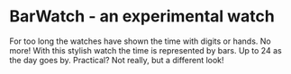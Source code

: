 # BarWatch - an experimental watch

For too long the watches have shown the time with digits or hands. No more!
With this stylish watch the time is represented by bars. Up to 24 as the day goes by.
Practical? Not really, but a different look!